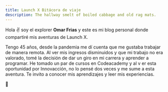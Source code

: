 ```yaml
---
title: Launch X Bitácora de viaje
description: The hallway smelt of boiled cabbage and old rag mats.
---
```


Hola ✌️  soy el explorer **Omar Frias** y este es mi blog personal donde compartiré mis aventuras de Launch X.

Tengo 45 años, desde la pandemia me dí cuenta que me gustaba trabajar de manera remota. Al ver mis ingresos disminuidos y que mi trabajo no era valorado, tomé la decisión de dar un giro en mi carrera y aprender a programar.
He tomado un par de cursos en Codeacademy y al v er esta oportunidad por Innovacción, no lo pensé dos veces y me sume a esta aventura.
Te invito a conocer mis aprendizajes y leer mis experiencias.

🚀
